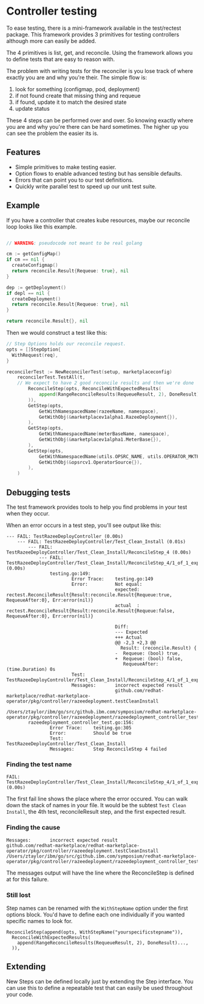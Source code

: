 # Controller testing

To ease testing, there is a mini-framework available in the test/rectest package.
This framework provides 3 primitives for testing controllers although more can easily be added.

The 4 primitives is list, get, and reconcile. Using the framework allows you to define tests that are easy to reason with.

The problem with writing tests for the reconciler is you lose track of where exactly you are and why you're their. The simple flow is:

1. look for something (configmap, pod, deployment)
1. if not found create that missing thing and requeue
1. if found, update it to match the desired state
1. update status

These 4 steps can be performed over and over. So knowing exactly where you are and why you're there can be hard sometimes. The higher up you can see the problem the easier its is.

## Features

- Simple primitives to make testing easier.
- Option flows to enable advanced testing but has sensible defaults.
- Errors that can point you to our test definitions.
- Quickly write parallel test to speed up our unit test suite.

## Example

If you have a controller that creates kube resources, maybe our reconcile loop looks like this example.

```go

// WARNING: pseudocode not meant to be real golang

cm := getConfigMap()
if cm == nil {
  createConfigmap()
  return reconcile.Result{Requeue: true}, nil
}

dep := getDeployment()
if depl == nil {
  createDeployment()
  return reconcile.Result{Requeue: true}, nil
}

return reconcile.Result{}, nil
```

Then we would construct a test like this:

```go
// Step Options holds our reconcile request.
opts = []StepOption{
  WithRequest(req),
}

reconcilerTest := NewReconcilerTest(setup, marketplaceconfig)
	reconcilerTest.TestAll(t,
    // We expect to have 2 good reconcile results and then we're done
		ReconcileStep(opts, ReconcileWithExpectedResults(
			append(RangeReconcileResults(RequeueResult, 2), DoneResult)...,
		)),
		GetStep(opts,
			GetWithNamespacedName(razeeName, namespace),
			GetWithObj(&marketplacev1alpha1.RazeeDeployment{}),
		),
		GetStep(opts,
			GetWithNamespacedName(meterBaseName, namespace),
			GetWithObj(&marketplacev1alpha1.MeterBase{}),
		),
		GetStep(opts,
			GetWithNamespacedName(utils.OPSRC_NAME, utils.OPERATOR_MKTPLACE_NS),
			GetWithObj(&opsrcv1.OperatorSource{}),
		),
	)
```

## Debugging tests

The test framework provides tools to help you find problems in your test when they occur.

When an error occurs in a test step, you'll see output like this:

```shell
--- FAIL: TestRazeeDeployController (0.00s)
    --- FAIL: TestRazeeDeployController/Test_Clean_Install (0.01s)
        --- FAIL: TestRazeeDeployController/Test_Clean_Install/ReconcileStep_4 (0.00s)
            --- FAIL: TestRazeeDeployController/Test_Clean_Install/ReconcileStep_4/1_of_1_expresult (0.00s)
                testing.go:149:
                    	Error Trace:	testing.go:149
                    	Error:      	Not equal:
                    	            	expected: rectest.ReconcileResult{Result:reconcile.Result{Requeue:true, RequeueAfter:0}, Err:error(nil)}
                    	            	actual  : rectest.ReconcileResult{Result:reconcile.Result{Requeue:false, RequeueAfter:0}, Err:error(nil)}

                    	            	Diff:
                    	            	--- Expected
                    	            	+++ Actual
                    	            	@@ -2,3 +2,3 @@
                    	            	  Result: (reconcile.Result) {
                    	            	-  Requeue: (bool) true,
                    	            	+  Requeue: (bool) false,
                    	            	   RequeueAfter: (time.Duration) 0s
                    	Test:       	TestRazeeDeployController/Test_Clean_Install/ReconcileStep_4/1_of_1_expresult
                    	Messages:   	incorrect expected result
                    	            	github.com/redhat-marketplace/redhat-marketplace-operator/pkg/controller/razeedeployment.testCleanInstall
                    	            		/Users/ztaylor/ibm/go/src/github.ibm.com/symposium/redhat-marketplace-operator/pkg/controller/razeedeployment/razeedeployment_controller_test.go:210
        razeedeployment_controller_test.go:156:
            	Error Trace:	testing.go:305
            	Error:      	Should be true
            	Test:       	TestRazeeDeployController/Test_Clean_Install
            	Messages:   	Step ReconcileStep 4 failed
```

### Finding the test name

```
FAIL: TestRazeeDeployController/Test_Clean_Install/ReconcileStep_4/1_of_1_expresult (0.00s)
```

The first fail line shows the place where the error occured. You can walk down the stack of names in your file. It would be the subtest `Test Clean Install`, the 4th test, reconcileResult step, and the first expected result.

### Finding the cause

```
Messages:   	incorrect expected result
github.com/redhat-marketplace/redhat-marketplace-operator/pkg/controller/razeedeployment.testCleanInstall
/Users/ztaylor/ibm/go/src/github.ibm.com/symposium/redhat-marketplace-operator/pkg/controller/razeedeployment/razeedeployment_controller_test.go:210
```

The messages output will have the line where the ReconcileStep is defined at for this failure.

### Still lost

Step names can be renamed with the `WithStepName` option under the first options block. You'd have to define each one individually if you wanted specific names to look for.

```
ReconcileStep(append(opts, WithStepName("yourspecificstepname")),
  ReconcileWithExpectedResults(
    append(RangeReconcileResults(RequeueResult, 2), DoneResult)...,
  )),
```

## Extending

New Steps can be defined locally just by extending the Step interface. You can use this to define a repeatable test that can easily be used throughout your code.

